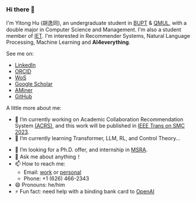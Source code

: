 ### Hi there 👋

I'm Yitong Hu (胡逸同), an undergraduate student in [BUPT](https://www.bupt.edu.cn/) & [QMUL](https://www.qmul.ac.uk/), with a double major in Computer Science and Management.
I'm also a student member of [IET](https://www.theiet.org/).
I'm interested in Recommender Systems, Natural Language Processing, Machine Learning and **AI4everything**.

See me on:

- [LinkedIn](https://www.linkedin.com/in/hu-yitong/)
- [ORCID](https://orcid.org/0009-0008-1697-1465)
- [WoS](https://www.webofscience.com/wos/author/record/HKE-6776-2023)
- [Google Scholar](https://scholar.google.com/citations?user=Vfw_M0kAAAAJ&hl=en)
- [AMiner](https://www.aminer.cn/profile/646c8cc81d157a8656de9f26)
- [GitHub](https://github.com/Wiederholung)

A little more about me:

- 🔭 I’m currently working on Academic Collaboration Recommendation System [(ACRS)](https://github.com/Wiederholung/Academic-Collaboration-RS), and this work will be published in [IEEE Trans on SMC 2023](https://ieeexplore.ieee.org/xpl/RecentIssue.jsp?punumber=6221021).
- 🌱 I’m currently learning Transformer, LLM, RL, and Control Theory...
<!-- - 👯 I’m looking to collaborate on [CRAIC 2023](https://craic.yuntop.com/#/index). -->
- 🤔 I’m looking for a Ph.D. offer, and internship in [MSRA](https://www.msra.cn/).
- 💬 Ask me about anything！
- 📫 How to reach me:
  - Email: [work](mailto:huyt@bupt.edu.cn) or [personal](mailto:wiederholung@outlook.com)
  - Phone: +1 (626) 466-2343
- 😄 Pronouns: he/him
- ⚡ Fun fact: need help with a binding bank card to [OpenAI](https://craic.yuntop.com/#/index)

